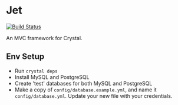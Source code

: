 # Jet

[![Build Status](https://travis-ci.org/jetframework/jet.svg)](https://travis-ci.org/jetframework/jet)

An MVC framework for Crystal.

## Env Setup

- Run `crystal deps`
- Install MySQL and PostgreSQL
- Create 'test' databases for both MySQL and PostgreSQL
- Make a copy of `config/database.example.yml`, and name it `config/database.yml`. Update your new file with your credentials.
